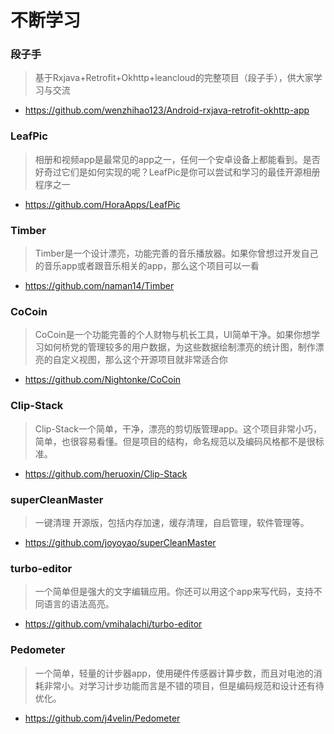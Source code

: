 # 不断学习

### 段子手
> 基于Rxjava+Retrofit+Okhttp+leancloud的完整项目（段子手），供大家学习与交流
* https://github.com/wenzhihao123/Android-rxjava-retrofit-okhttp-app

### LeafPic
> 相册和视频app是最常见的app之一，任何一个安卓设备上都能看到。是否好奇过它们是如何实现的呢？LeafPic是你可以尝试和学习的最佳开源相册程序之一
* https://github.com/HoraApps/LeafPic

### Timber
> Timber是一个设计漂亮，功能完善的音乐播放器。如果你曾想过开发自己的音乐app或者跟音乐相关的app，那么这个项目可以一看
* https://github.com/naman14/Timber

### CoCoin
> CoCoin是一个功能完善的个人财物与机长工具，UI简单干净。如果你想学习如何桥党的管理较多的用户数据，为这些数据绘制漂亮的统计图，制作漂亮的自定义视图，那么这个开源项目就非常适合你
* https://github.com/Nightonke/CoCoin

### Clip-Stack
> Clip-Stack一个简单，干净，漂亮的剪切版管理app。这个项目非常小巧，简单，也很容易看懂。但是项目的结构，命名规范以及编码风格都不是很标准。
* https://github.com/heruoxin/Clip-Stack

### superCleanMaster
> 一键清理 开源版，包括内存加速，缓存清理，自启管理，软件管理等。
* https://github.com/joyoyao/superCleanMaster

### turbo-editor
> 一个简单但是强大的文字编辑应用。你还可以用这个app来写代码，支持不同语言的语法高亮。
* https://github.com/vmihalachi/turbo-editor

### Pedometer
> 一个简单，轻量的计步器app，使用硬件传感器计算步数，而且对电池的消耗非常小。对学习计步功能而言是不错的项目，但是编码规范和设计还有待优化。
* https://github.com/j4velin/Pedometer

